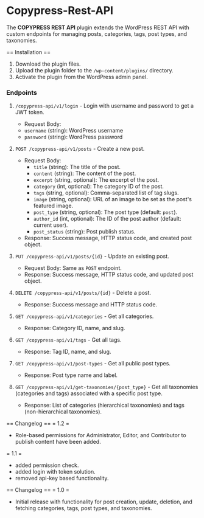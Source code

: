 # Copypress-Rest-API
The **COPYPRESS REST API** plugin extends the WordPress REST API with custom endpoints for managing posts, categories, tags, post types, and taxonomies.

== Installation ==
1. Download the plugin files.
2. Upload the plugin folder to the `/wp-content/plugins/` directory.
3. Activate the plugin from the WordPress admin panel.

### Endpoints
1. `/copypress-api/v1/login` - Login with username and password to get a JWT token.
   - Request Body:
   - `username` (string): WordPress username
   - `password` (string): WordPress password

2. `POST /copypress-api/v1/posts` - Create a new post.
   - Request Body: 
     - `title` (string): The title of the post.
     - `content` (string): The content of the post.
     - `excerpt` (string, optional): The excerpt of the post.
     - `category` (int, optional): The category ID of the post.
     - `tags` (string, optional): Comma-separated list of tag slugs.
     - `image` (string, optional): URL of an image to be set as the post's featured image.
     - `post_type` (string, optional): The post type (default: `post`).
     - `author_id` (int, optional): The ID of the post author (default: current user).
     - `post_status` (string): Post publish status.
   - Response: Success message, HTTP status code, and created post object.

3. `PUT /copypress-api/v1/posts/{id}` - Update an existing post.
   - Request Body: Same as `POST` endpoint.
   - Response: Success message, HTTP status code, and updated post object.

4. `DELETE /copypress-api/v1/posts/{id}` - Delete a post.
   - Response: Success message and HTTP status code.

5. `GET /copypress-api/v1/categories` - Get all categories.
   - Response: Category ID, name, and slug.

6. `GET /copypress-api/v1/tags` - Get all tags.
   - Response: Tag ID, name, and slug.

7. `GET /copypress-api/v1/post-types` - Get all public post types.
   - Response: Post type name and label.

8. `GET /copypress-api/v1/get-taxonomies/{post_type}` - Get all taxonomies (categories and tags) associated with a specific post type.
   - Response: List of categories (hierarchical taxonomies) and tags (non-hierarchical taxonomies).

== Changelog ==
= 1.2 =
* Role-based permissions for Administrator, Editor, and Contributor to publish content have been added.

= 1.1 =
* added permission check.
* added login with token solution.
* removed api-key based functionality.

== Changelog ==
= 1.0 =
* Initial release with functionality for post creation, update, deletion, and fetching categories, tags, post types, and taxonomies.

